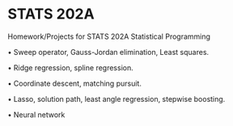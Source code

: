 # STATS 202A
Homework/Projects for STATS 202A Statistical Programming

• Sweep operator, Gauss-Jordan elimination, Least squares.

• Ridge regression, spline regression.

• Coordinate descent, matching pursuit.

• Lasso, solution path, least angle regression, stepwise boosting.

• Neural network
